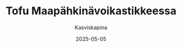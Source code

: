 ---
title: "Tofu Maapäh­kinävoi­kastikkees­sa"
image: "https://vegaanibotti.lauravuo.me/2025/05/2025-05-05_small.png"
date: 2025-05-05
receipt_url: "https://kasviskapina.fi/reseptit/tofu-maapahkinavoikastikkeessa"
author: "Kasviskapina"
---